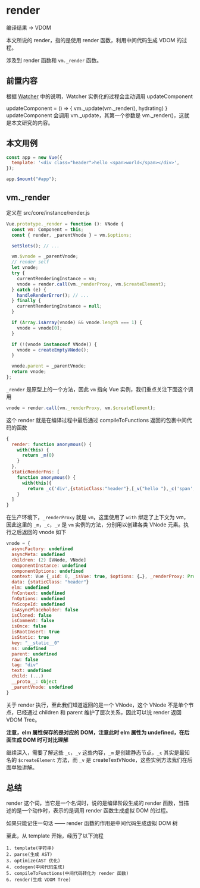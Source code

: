 # render

编译结果 -> VDOM

本文所说的 render，指的是使用 render 函数，利用中间代码生成 VDOM 的过程。

涉及到 render 函数和 `vm._render` 函数。

## 前置内容

根据 [Watcher](/docs/frameworks/vue2/render/watcher) 中的说明，Watcher 实例化的过程会主动调用 updateComponent

updateComponent = () => {
vm.\_update(vm.\_render(), hydrating)
}
updateComponent 会调用 vm.\_update，其第一个参数是 vm.\_render()，这就是本文研究的内容。

## 本文用例

```js
const app = new Vue({
  template: '<div class="header">hello <span>world</span></div>',
});

app.$mount("#app");
```

## vm.\_render

定义在 src/core/instance/render.js

```js
Vue.prototype._render = function (): VNode {
  const vm: Component = this;
  const { render, _parentVnode } = vm.$options;

  setSlots(); // ...

  vm.$vnode = _parentVnode;
  // render self
  let vnode;
  try {
    currentRenderingInstance = vm;
    vnode = render.call(vm._renderProxy, vm.$createElement);
  } catch (e) {
    handleRenderError(); // ...
  } finally {
    currentRenderingInstance = null;
  }

  if (Array.isArray(vnode) && vnode.length === 1) {
    vnode = vnode[0];
  }

  if (!(vnode instanceof VNode)) {
    vnode = createEmptyVNode();
  }

  vnode.parent = _parentVnode;
  return vnode;
};
```

`_render` 是原型上的一个方法，因此 `vm` 指向 Vue 实例，我们重点关注下面这个调用

```js
vnode = render.call(vm._renderProxy, vm.$createElement);
```

这个 render 就是在编译过程中最后通过 compileToFunctions 返回的包裹中间代码的函数

```js
{
  render: function anonymous() {
    with(this) {
      return _m(0)
    }
  },
  staticRenderFns: [
    function anonymous() {
      with(this){
        return _c('div',{staticClass:"header"},[_v("hello "),_c('span',[_v("world")])])}
    }
  ]
}
```

在生产环境下，`_renderProxy` 就是 `vm`，这里使用了 `with` 绑定了上下文为 vm，因此这里的 `_m`，`_c`，`_v` 是 `vm` 实例的方法，分别用以创建各类 VNode 元素。执行之后返回的 vnode 如下

```js
vnode = {
  asyncFactory: undefined
  asyncMeta: undefined
  children: (2) [VNode, VNode]
  componentInstance: undefined
  componentOptions: undefined
  context: Vue {_uid: 0, _isVue: true, $options: {…}, _renderProxy: Proxy, _self: Vue, …}
  data: {staticClass: "header"}
  elm: undefined
  fnContext: undefined
  fnOptions: undefined
  fnScopeId: undefined
  isAsyncPlaceholder: false
  isCloned: false
  isComment: false
  isOnce: false
  isRootInsert: true
  isStatic: true
  key: "__static__0"
  ns: undefined
  parent: undefined
  raw: false
  tag: "div"
  text: undefined
  child: (...)
  __proto__: Object
  _parentVnode: undefined
}
```

关于 render 执行，至此我们知道返回的是一个 VNode，这个 VNode 不是单个节点，已经通过 children 和 parent 维护了层次关系，因此可以说 render 返回 VDOM Tree。

**注意，elm 属性保存的是对应的 DOM，注意此时 elm 属性为 undefined，在后面生成 DOM 时可对比理解**

继续深入，需要了解这些 `_c`，`_v` 这些内容，`_m` 是创建静态节点，`_c` 其实是最知名的 `$createElement` 方法，而 `_v` 是 createTextVNode，这些实例方法我们在后面单独讲解。

## 总结

render 这个词，当它是一个名词时，说的是编译阶段生成的 render 函数，当描述的是一个动作时，表示的是调用 render 函数生成虚拟 DOM 的过程。

如果只能记住一句话 —— render 函数的作用是中间代码生成虚拟 DOM 树

至此，从 template 开始，经历了以下流程

```text
1. template(字符串)
2. parse(生成 AST)
3. optimize(AST 优化)
4. codegen(中间代码生成)
5. compileToFunctions(中间代码转化为 render 函数)
6. render(生成 VDOM Tree)
```
